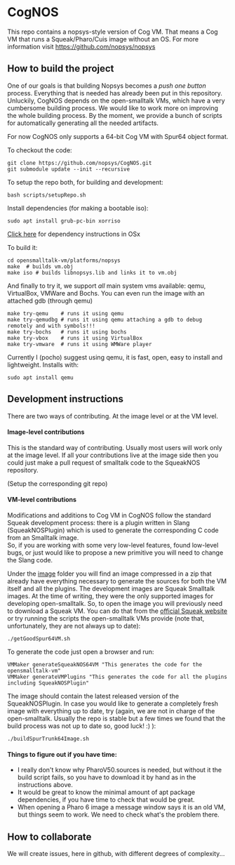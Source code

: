 # CogNOS

This repo contains a nopsys-style version of Cog VM. That means a Cog VM that runs a Squeak/Pharo/Cuis image without an OS.
For more information visit  https://github.com/nopsys/nopsys

## How to build the project
One of our goals is that building Nopsys becomes a *push one button* process. Everything that is needed has already been put in this
repository. Unluckily, CogNOS depends on the open-smalltalk VMs, which have a very cumbersome building process. 
We would like to work more on improving the whole building process. By the moment, we provide a bunch of scripts 
for automatically generating all the needed artifacts. 

For now CogNOS only supports a 64-bit Cog VM with Spur64 object format. 

To checkout the code:

    git clone https://github.com/nopsys/CogNOS.git
    git submodule update --init --recursive
    
To setup the repo both, for building and development:

    bash scripts/setupRepo.sh
    
Install dependencies (for making a bootable iso):

    sudo apt install grub-pc-bin xorriso
    
[Click here](Documentation/buildOSx.md) for dependency instructions in OSx      


To build it:

    cd opensmalltalk-vm/platforms/nopsys
    make  # builds vm.obj
    make iso # builds libnopsys.lib and links it to vm.obj

And finally to try it, we support _all_ main system vms available: qemu, VirtualBox, 
VMWare and Bochs. You can even run the image with an attached gdb (through qemu)

    make try-qemu    # runs it using qemu
    make try-qemudbg # runs it using qemu attaching a gdb to debug remotely and with symbols!!!
    make try-bochs   # runs it using bochs
    make try-vbox    # runs it using VirtualBox
    make try-vmware  # runs it using WMWare player


Currently I (pocho) suggest using qemu, it is fast, open, easy to install and lightweight. Installs with:

    sudo apt install qemu

## Development instructions

There are two ways of contributing. At the image level or at the VM level.

#### Image-level contributions
This is the standard way of contributing. Usually most users will work only at the image level. If all your contributions live at the image side then you could just make a pull request of smalltalk code to the SqueakNOS repository. 

(Setup the corresponding git repo)

#### VM-level contributions

Modifications and additions to Cog VM in CogNOS follow the standard Squeak development process: there is a plugin written in Slang (SqueakNOSPlugin) which is used to generate the corresponding C code from an Smalltalk image.   
So, if you are working with some very low-level features, found low-level bugs, or just would like to propose a new primitive you will need to change the Slang code. 

Under the [image](https://github.com/nopsys/opensmalltalk-vm/tree/Cog/image) folder you will find an image compressed in a zip that already have everything necessary to generate the sources for both the VM itself and all the plugins. The development images are Squeak Smalltalk images. At the time of writing, they were the only supported images for developing open-smalltalk. So, to open the image you will previously need to download a Squeak VM. You can do that from the [official Squeak website](http://squeak.org/) or try running the scripts the open-smalltalk VMs provide (note that, unfortunately, they are not always up to date):

    ./getGoodSpur64VM.sh
    
To generate the code just open a browser and run:

    VMMaker generateSqueakNOS64VM "This generates the code for the opensmalltalk-vm"
    VMMaker generateVMPlugins "This generates the code for all the plugins including SqueakNOSPlugin"

The image should contain the latest released version of the SqueakNOSPlugin. In case you would like to generate a completely fresh image with everything up to date, try (again, we are not in charge of the open-smalltalk. Usually the repo is stable but a few times we found that the build process was not up to date so, good luck! :) ):

    ./buildSpurTrunk64Image.sh
    
#### Things to figure out if you have time: 

 - I really don't know why PharoV50.sources is needed, but without it the build script fails, so you have to download it by hand as in the instructions above. 
 - It would be great to know the minimal amount of apt package dependencies, if you have time to check that would be great.
 - When opening a Pharo 6 image a message window says it is an old VM, but things seem to work. We need to check what's the problem there.

## How to collaborate
We will create issues, here in github, with different degrees of complexity...
